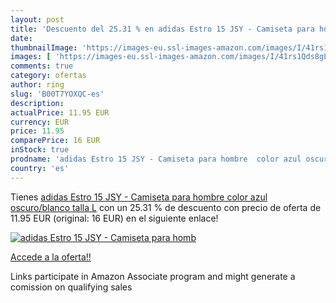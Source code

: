 ```yaml
---
layout: post
title: 'Descuento del 25.31 % en adidas Estro 15 JSY - Camiseta para homb'
date: 
thumbnailImage: 'https://images-eu.ssl-images-amazon.com/images/I/41rs1Qds8gL._SL200_.jpg'
images: [ 'https://images-eu.ssl-images-amazon.com/images/I/41rs1Qds8gL._SL200_.jpg' ]
comments: true
category: ofertas
author: ring
slug: 'B00T7YOXQC-es'
description:
actualPrice: 11.95 EUR
currency: EUR
price: 11.95
comparePrice: 16 EUR
inStock: true
prodname: 'adidas Estro 15 JSY - Camiseta para hombre  color azul oscuro/blanco  talla L'
country: 'es'
---
```


Tienes [adidas Estro 15 JSY - Camiseta para hombre  color azul oscuro/blanco  talla L](https://www.amazon.es/dp/B00T7YOXQC/?tag=tolees-21) con un 25.31 % de descuento con precio de oferta de 11.95 EUR (original: 16 EUR) en el siguiente enlace!

[![adidas Estro 15 JSY - Camiseta para homb](https://images-eu.ssl-images-amazon.com/images/I/41rs1Qds8gL._SL200_.jpg)](https://www.amazon.es/dp/B00T7YOXQC/?tag=tolees-21)

[Accede a la oferta!!](https://www.amazon.es/dp/B00T7YOXQC/?tag=tolees-21)

Links participate in Amazon Associate program and might generate a comission on qualifying sales


